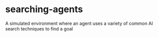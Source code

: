 # searching-agents
A simulated environment where an agent uses a variety of common AI search techniques to find a goal

